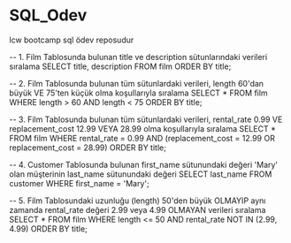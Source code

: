# SQL_Odev
lcw bootcamp sql ödev reposudur

-- 1. Film Tablosunda bulunan title ve description sütunlarındaki verileri sıralama
SELECT title, description
FROM film
ORDER BY title;

-- 2. Film Tablosunda bulunan tüm sütunlardaki verileri, length 60'dan büyük VE 75'ten küçük olma koşullarıyla sıralama
SELECT *
FROM film
WHERE length > 60 AND length < 75
ORDER BY title;

-- 3. Film Tablosunda bulunan tüm sütunlardaki verileri, rental_rate 0.99 VE replacement_cost 12.99 VEYA 28.99 olma koşullarıyla sıralama
SELECT *
FROM film
WHERE rental_rate = 0.99
  AND (replacement_cost = 12.99 OR replacement_cost = 28.99)
ORDER BY title;

-- 4. Customer Tablosunda bulunan first_name sütunundaki değeri 'Mary' olan müşterinin last_name sütunundaki değeri
SELECT last_name
FROM customer
WHERE first_name = 'Mary';

-- 5. Film Tablosundaki uzunluğu (length) 50'den büyük OLMAYIP aynı zamanda rental_rate değeri 2.99 veya 4.99 OLMAYAN verileri sıralama
SELECT *
FROM film
WHERE length <= 50
  AND rental_rate NOT IN (2.99, 4.99)
ORDER BY title;
